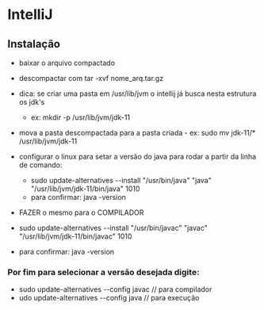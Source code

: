# IntelliJ

## Instalação

- baixar o arquivo compactado
- descompactar com tar -xvf nome_arq.tar.gz
- dica: se criar uma pasta em /usr/lib/jvm o intellij já busca nesta estrutura os jdk's
  - ex: mkdir -p /usr/lib/jvm/jdk-11
- mova a pasta descompactada para a pasta criada - ex: sudo mv jdk-11/\* /usr/lib/jvm/jdk-11

- configurar o linux para setar a versão do java para rodar a partir da linha de comando:

  - sudo update-alternatives --install "/usr/bin/java" "java" "/usr/lib/jvm/jdk-11/bin/java" 1010
  - para confirmar: java -version

- FAZER o mesmo para o COMPILADOR
- sudo update-alternatives --install "/usr/bin/javac" "javac" "/usr/lib/jvm/jdk-11/bin/javac" 1010
- para confirmar: java -version

### Por fim para selecionar a versão desejada digite:

- sudo update-alternatives --config javac // para compilador
- udo update-alternatives --config java // para execução
